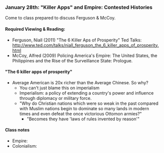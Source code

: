 ### January 28th: "Killer Apps" and Empire: Contested Histories

Come to class prepared to discuss Ferguson & McCoy.

#### Required Viewing & Reading:

- Ferguson, Niall (2011) "The 6 Killer Aps of Prosperity" Ted Talks:
http://www.ted.com/talks/niall_ferguson_the_6_killer_apps_of_prosperity.html
- McCoy, Alfred (2009) Policing America's Empire: The United States, the
Philippines and the Rise of the Surveillance State: Prologue.

#### "The 6 killer apps of prosperity"

- Average American is 20x richer than the Average Chinese. So why?
    - You can't just blame this on imperialism
    - Imperialism: a policy of extending a country's power and influence through diplomacy or military force.
    - "Why do Christian nations which were so weak in the past compared with Muslim nations begin to dominate so many lands in modern times and even defeat the once victorious Ottomon armies?"
        - "Becomes they have 'laws of rules invented by reason'"

#### Class notes

- Empire:
- Colonialism:
